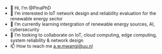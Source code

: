 - 👋 Hi, I’m @PinaPhD
- 👀 I’m interested in IoT network design and reliability evaluation for the renewable energy sector
- 🌱 I’m currently learning intergration of renewable energy sources, AI, cybersecurity
- 💞️ I’m looking to collaborate on IoT, cloud computing, edge computing, system reliability & network design
- 📫 How to reach me a.w.mwangi@uu.nl

<!---
PinaPhD/PinaPhD is a ✨ special ✨ repository because its `README.md` (this file) appears on your GitHub profile.
You can click the Preview link to take a look at your changes.
--->
